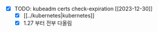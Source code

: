 - [X] TODO: kubeadm certs check-expiration [[2023-12-30]] 
  - [X] [[../kubernetes|kubernetes]]
  - [X] 1.27 부터 전부 다올림
